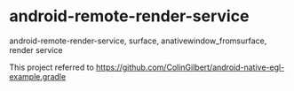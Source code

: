 # android-remote-render-service
android-remote-render-service, surface, anativewindow_fromsurface, render service

This project referred to https://github.com/ColinGilbert/android-native-egl-example.gradle

